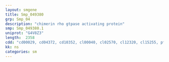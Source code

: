 ```yaml
---
layout: smgene
title: Smp_049380
grp: Smp_04
description: "chimerin rho gtpase activating protein"
smp: Smp_049380.1
uniprot: "G4V8Z3"
length:  2358
cdd: "cd00029, cd04372, cd10352, cl00040, cl02570, cl12320, cl15255, pfam00017, pfam00130, pfam00620, pfam05904, smart00109, smart00252, smart00324"
kk: ns
categories: sm
---
```

